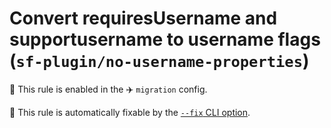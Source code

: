 # Convert requiresUsername and supportusername to username flags (`sf-plugin/no-username-properties`)

💼 This rule is enabled in the ✈️ `migration` config.

🔧 This rule is automatically fixable by the [`--fix` CLI option](https://eslint.org/docs/latest/user-guide/command-line-interface#--fix).

<!-- end auto-generated rule header -->
